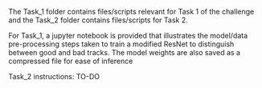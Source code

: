 The Task_1 folder contains files/scripts relevant for Task 1 of the challenge and the Task_2 folder contains files/scripts for Task 2.

For Task_1, a jupyter notebook is provided that illustrates the model/data pre-processing steps taken to train a modified ResNet to distinguish between
good and bad tracks. The model weights are also saved as a compressed file for ease of inference


Task_2 instructions: TO-DO
